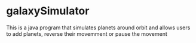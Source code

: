 # galaxySimulator
This is a java program that simulates planets around orbit and allows users to add planets, reverse their movemment or pause the movement

